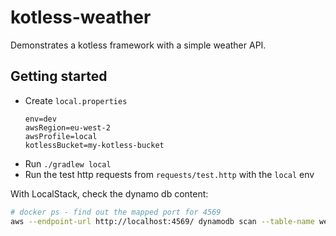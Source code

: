 # kotless-weather

Demonstrates a kotless framework with a simple weather API.

## Getting started

* Create `local.properties`
  ```properties
  env=dev
  awsRegion=eu-west-2
  awsProfile=local
  kotlessBucket=my-kotless-bucket
  ```
* Run `./gradlew local`
* Run the test http requests from `requests/test.http` with the `local` env

With LocalStack, check the dynamo db content:

```sh
# docker ps - find out the mapped port for 4569
aws --endpoint-url http://localhost:4569/ dynamodb scan --table-name weather-stations
```
